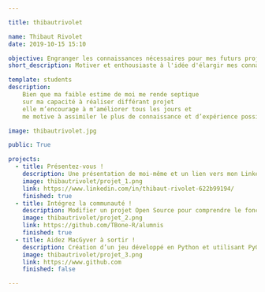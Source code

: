 ```yaml
---

title: thibautrivolet

name: Thibaut Rivolet
date: 2019-10-15 15:10

objective: Engranger les connaissances nécessaires pour mes futurs projets.
short_description: Motiver et enthousiaste à l'idée d'élargir mes connaissances.

template: students
description:
    Bien que ma faible estime de moi me rende septique
    sur ma capacité à réaliser différant projet
    elle m’encourage à m’améliorer tous les jours et
    me motive à assimiler le plus de connaissance et d’expérience possible.

image: thibautrivolet.jpg

public: True

projects:
  - title: Présentez-vous !
    description: Une présentation de moi-même et un lien vers mon LinkedIn.
    image: thibautrivolet/projet_1.png
    link: https://www.linkedin.com/in/thibaut-rivolet-622b99194/
    finished: true
  - title: Intégrez la communauté !
    description: Modifier un projet Open Source pour comprendre le fonctionnement de Git, de Github et des pull requests. 
    image: thibautrivolet/projet_2.png
    link: https://github.com/TBone-R/alumnis
    finished: true
  - title: Aidez MacGyver à sortir !
    description: Création d’un jeu développé en Python et utilisant PyGame.
    image: thibautrivolet/projet_3.png
    link: https://www.github.com
    finished: false

---
```

